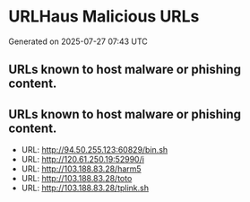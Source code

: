 # URLHaus Malicious URLs
Generated on 2025-07-27 07:43 UTC

## URLs known to host malware or phishing content.

## URLs known to host malware or phishing content.
- URL: http://94.50.255.123:60829/bin.sh
- URL: http://120.61.250.19:52990/i
- URL: http://103.188.83.28/harm5
- URL: http://103.188.83.28/toto
- URL: http://103.188.83.28/tplink.sh